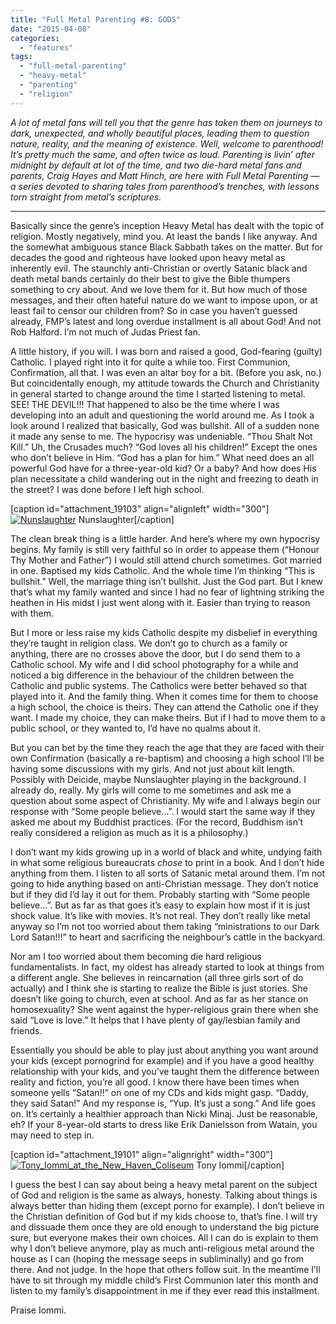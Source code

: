 ```yaml
---
title: "Full Metal Parenting #8: GODS"
date: "2015-04-08"
categories: 
  - "features"
tags: 
  - "full-metal-parenting"
  - "heavy-metal"
  - "parenting"
  - "religion"
---
```


_A lot of metal fans will tell you that the genre has taken them on journeys to dark, unexpected, and wholly beautiful places, leading them to question nature, reality, and the meaning of existence. Well, welcome to parenthood! It’s pretty much the same, and often twice as loud. Parenting is livin’ after midnight by default at lot of the time, and two die-hard metal fans and parents, Craig Hayes and Matt Hinch, are here with Full Metal Parenting — a series devoted to sharing tales from parenthood’s trenches, with lessons torn straight from metal’s scriptures._

* * *

Basically since the genre’s inception Heavy Metal has dealt with the topic of religion. Mostly negatively, mind you. At least the bands I like anyway. And the somewhat ambiguous stance Black Sabbath takes on the matter. But for decades the good and righteous have looked upon heavy metal as inherently evil. The staunchly anti-Christian or overtly Satanic black and death metal bands certainly do their best to give the Bible thumpers something to cry about. And we love them for it. But how much of those messages, and their often hateful nature do we want to impose upon, or at least fail to censor our children from? So in case you haven’t guessed already, FMP’s latest and long overdue installment is all about God! And not Rob Halford. I’m not much of Judas Priest fan.

A little history, if you will. I was born and raised a good, God-fearing (guilty) Catholic. I played right into it for quite a while too. First Communion, Confirmation, all that. I was even an altar boy for a bit. (Before you ask, no.) But coincidentally enough, my attitude towards the Church and Christianity in general started to change around the time I started listening to metal. SEE! THE DEVIL!!! That happened to also be the time where I was developing into an adult and questioning the world around me. As I took a look around I realized that basically, God was bullshit. All of a sudden none it made any sense to me. The hypocrisy was undeniable. “Thou Shalt Not Kill.” Uh, the Crusades much? “God loves all his children!” Except the ones who don’t believe in Him. “God has a plan for him.” What need does an all powerful God have for a three-year-old kid? Or a baby? And how does His plan necessitate a child wandering out in the night and freezing to death in the street? I was done before I left high school.

\[caption id="attachment\_19103" align="alignleft" width="300"\][![Nunslaughter](https://hellbound.ca/wp-content/uploads/2015/04/Nunslaughter-300x300.jpg)](https://hellbound.ca/wp-content/uploads/2015/04/Nunslaughter.jpg) Nunslaughter\[/caption\]

The clean break thing is a little harder. And here’s where my own hypocrisy begins. My family is still very faithful so in order to appease them (“Honour Thy Mother and Father”) I would still attend church sometimes. Got married in one. Baptised my kids Catholic. And the whole time I’m thinking “This is bullshit.” Well, the marriage thing isn’t bullshit. Just the God part. But I knew that’s what my family wanted and since I had no fear of lightning striking the heathen in His midst I just went along with it. Easier than trying to reason with them.

But I more or less raise my kids Catholic despite my disbelief in everything they’re taught in religion class. We don’t go to church as a family or anything, there are no crosses above the door, but I do send them to a Catholic school. My wife and I did school photography for a while and noticed a big difference in the behaviour of the children between the Catholic and public systems. The Catholics were better behaved so that played into it. And the family thing. When it comes time for them to choose a high school, the choice is theirs. They can attend the Catholic one if they want. I made my choice, they can make theirs. But if I had to move them to a public school, or they wanted to, I’d have no qualms about it.

But you can bet by the time they reach the age that they are faced with their own Confirmation (basically a re-baptism) and choosing a high school I’ll be having some discussions with my girls. And not just about kilt length. Possibly with Deicide, maybe Nunslaughter playing in the background. I already do, really. My girls will come to me sometimes and ask me a question about some aspect of Christianity. My wife and I always begin our response with “Some people believe…”. I would start the same way if they asked me about my Buddhist practices. (For the record, Buddhism isn’t really considered a religion as much as it is a philosophy.)

I don’t want my kids growing up in a world of black and white, undying faith in what some religious bureaucrats _chose_ to print in a book. And I don’t hide anything from them. I listen to all sorts of Satanic metal around them. I’m not going to hide anything based on anti-Christian message. They don’t notice but if they did I’d lay it out for them. Probably starting with “Some people believe...”. But as far as that goes it’s easy to explain how most if it is just shock value. It’s like with movies. It’s not real. They don’t really like metal anyway so I’m not too worried about them taking “ministrations to our Dark Lord Satan!!!” to heart and sacrificing the neighbour’s cattle in the backyard.

Nor am I too worried about them becoming die hard religious fundamentalists. In fact, my oldest has already started to look at things from a different angle. She believes in reincarnation (all three girls sort of do actually) and I think she is starting to realize the Bible is just stories. She doesn’t like going to church, even at school. And as far as her stance on homosexuality? She went against the hyper-religious grain there when she said “Love is love.” It helps that I have plenty of gay/lesbian family and friends.

Essentially you should be able to play just about anything you want around your kids (except pornogrind for example) and if you have a good healthy relationship with your kids, and you’ve taught them the difference between reality and fiction, you’re all good. I know there have been times when someone yells “Satan!!” on one of my CDs and kids might gasp. “Daddy, they said Satan!” And my response is, “Yup. It’s just a song.” And life goes on. It’s certainly a healthier approach than Nicki Minaj. Just be reasonable, eh? If your 8-year-old starts to dress like Erik Danielsson from Watain, you may need to step in.

\[caption id="attachment\_19101" align="alignright" width="300"\][![Tony_Iommi_at_the_New_Haven_Coliseum](https://hellbound.ca/wp-content/uploads/2015/04/Tony_Iommi_at_the_New_Haven_Coliseum-300x252.jpg)](https://hellbound.ca/wp-content/uploads/2015/04/Tony_Iommi_at_the_New_Haven_Coliseum.jpg) Tony Iommi\[/caption\]

I guess the best I can say about being a heavy metal parent on the subject of God and religion is the same as always, honesty. Talking about things is always better than hiding them (except porno for example). I don’t believe in the Christian definition of God but if my kids choose to, that’s fine. I will try and dissuade them once they are old enough to understand the big picture sure, but everyone makes their own choices. All I can do is explain to them why I don’t believe anymore, play as much anti-religious metal around the house as I can (hoping the message seeps in subliminally) and go from there. And not judge. In the hope that others follow suit. In the meantime I’ll have to sit through my middle child’s First Communion later this month and listen to my family’s disappointment in me if they ever read this installment.

Praise Iommi.
